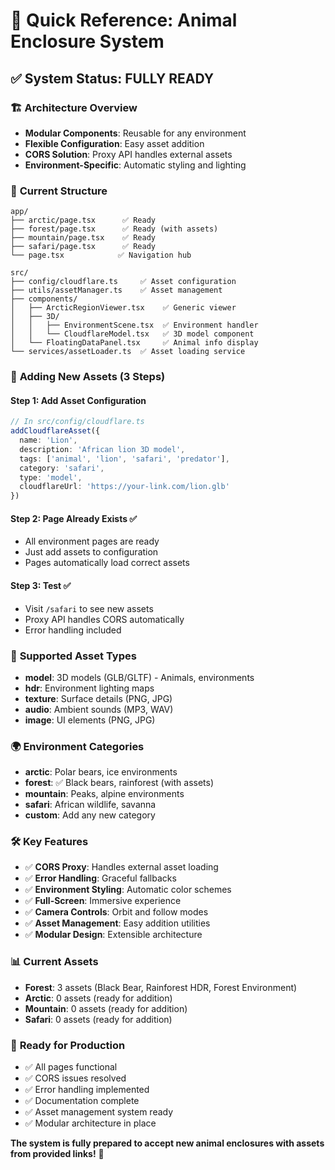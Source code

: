 # 🚀 Quick Reference: Animal Enclosure System

## ✅ **System Status: FULLY READY**

### 🏗️ **Architecture Overview**
- **Modular Components**: Reusable for any environment
- **Flexible Configuration**: Easy asset addition
- **CORS Solution**: Proxy API handles external assets
- **Environment-Specific**: Automatic styling and lighting

### 📁 **Current Structure**
```
app/
├── arctic/page.tsx      ✅ Ready
├── forest/page.tsx      ✅ Ready (with assets)
├── mountain/page.tsx    ✅ Ready
├── safari/page.tsx      ✅ Ready
└── page.tsx            ✅ Navigation hub

src/
├── config/cloudflare.ts     ✅ Asset configuration
├── utils/assetManager.ts    ✅ Asset management
├── components/
│   ├── ArcticRegionViewer.tsx    ✅ Generic viewer
│   ├── 3D/
│   │   ├── EnvironmentScene.tsx  ✅ Environment handler
│   │   └── CloudflareModel.tsx   ✅ 3D model component
│   └── FloatingDataPanel.tsx     ✅ Animal info display
└── services/assetLoader.ts  ✅ Asset loading service
```

### 🎯 **Adding New Assets (3 Steps)**

#### Step 1: Add Asset Configuration
```typescript
// In src/config/cloudflare.ts
addCloudflareAsset({
  name: 'Lion',
  description: 'African lion 3D model',
  tags: ['animal', 'lion', 'safari', 'predator'],
  category: 'safari',
  type: 'model',
  cloudflareUrl: 'https://your-link.com/lion.glb'
})
```

#### Step 2: Page Already Exists ✅
- All environment pages are ready
- Just add assets to configuration
- Pages automatically load correct assets

#### Step 3: Test ✅
- Visit `/safari` to see new assets
- Proxy API handles CORS automatically
- Error handling included

### 🎨 **Supported Asset Types**
- **model**: 3D models (GLB/GLTF) - Animals, environments
- **hdr**: Environment lighting maps
- **texture**: Surface details (PNG, JPG)
- **audio**: Ambient sounds (MP3, WAV)
- **image**: UI elements (PNG, JPG)

### 🌍 **Environment Categories**
- **arctic**: Polar bears, ice environments
- **forest**: ✅ Black bears, rainforest (with assets)
- **mountain**: Peaks, alpine environments
- **safari**: African wildlife, savanna
- **custom**: Add any new category

### 🛠️ **Key Features**
- ✅ **CORS Proxy**: Handles external asset loading
- ✅ **Error Handling**: Graceful fallbacks
- ✅ **Environment Styling**: Automatic color schemes
- ✅ **Full-Screen**: Immersive experience
- ✅ **Camera Controls**: Orbit and follow modes
- ✅ **Asset Management**: Easy addition utilities
- ✅ **Modular Design**: Extensible architecture

### 📊 **Current Assets**
- **Forest**: 3 assets (Black Bear, Rainforest HDR, Forest Environment)
- **Arctic**: 0 assets (ready for addition)
- **Mountain**: 0 assets (ready for addition)
- **Safari**: 0 assets (ready for addition)

### 🚀 **Ready for Production**
- ✅ All pages functional
- ✅ CORS issues resolved
- ✅ Error handling implemented
- ✅ Documentation complete
- ✅ Asset management system ready
- ✅ Modular architecture in place

**The system is fully prepared to accept new animal enclosures with assets from provided links!** 🎉 